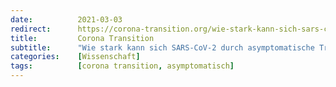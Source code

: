 ```yaml
---
date:          2021-03-03
redirect:      https://corona-transition.org/wie-stark-kann-sich-sars-cov-2-durch-asymptomatische-trager-ausbreiten
title:         Corona Transition
subtitle:      "Wie stark kann sich SARS-CoV-2 durch asymptomatische Träger ausbreiten?"
categories:    [Wissenschaft]
tags:          [corona transition, asymptomatisch]
---
```

